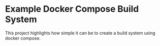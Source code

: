 # Example Docker Compose Build System

This project highlights how simple it can be to create a build system using docker compose.

